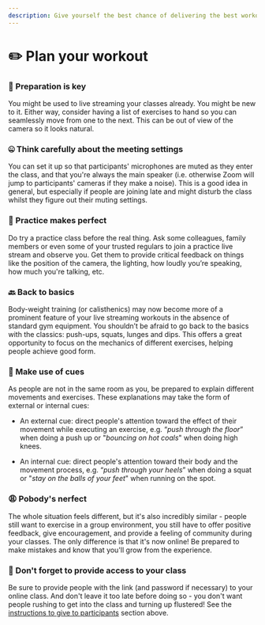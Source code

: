 ```yaml
---
description: Give yourself the best chance of delivering the best workout you can.
---
```


# ✏️ Plan your workout

### 🔑 Preparation is key

You might be used to live streaming your classes already. You might be new to it. Either way, consider having a list of exercises to hand so you can seamlessly move from one to the next. This can be out of view of the camera so it looks natural.

### 🤐 **Think carefully about the meeting settings** 

You can set it up so that participants' microphones are muted as they enter the class, and that you're always the main speaker \(i.e. otherwise Zoom will jump to participants' cameras if they make a noise\). This is a good idea in general, but especially if people are joining late and might disturb the class whilst they figure out their muting settings.

### 🌟 Practice makes perfect

Do try a practice class before the real thing. Ask some colleagues, family members or even some of your trusted regulars to join a practice live stream and observe you. Get them to provide critical feedback on things like the position of the camera, the lighting, how loudly you’re speaking, how much you're talking, etc.

### 🔙 Back to basics

Body-weight training \(or calisthenics\) may now become more of a prominent feature of your live streaming workouts in the absence of standard gym equipment. You shouldn’t be afraid to go back to the basics with the classics: push-ups, squats, lunges and dips. This offers a great opportunity to focus on the mechanics of different exercises, helping people achieve good form.

### 🎱 Make use of cues

As people are not in the same room as you, be prepared to explain different movements and exercises. These explanations may take the form of external or internal cues:

* An external cue:  direct people's attention toward the effect of their movement while executing an exercise, e.g. “_push through the floor_” when doing a push up or "_bouncing on hot coals_" when doing high knees.

* An internal cue: direct people's attention toward their body and the movement process, e.g. “_push through your heels_” when doing a squat or "_stay on the balls of your feet_" when running on the spot.

### 😩 Pobody's nerfect

The whole situation feels different, but it's also incredibly similar - people still want to exercise in a group environment, you still have to offer positive feedback, give encouragement, and provide a feeling of community during your classes. The only difference is that it's now online! Be prepared to make mistakes and know that you'll grow from the experience.

### 🔐 Don't forget to provide access to your class

Be sure to provide people with the link \(and password if necessary\) to your online class. And don't leave it too late before doing so - you don't want people rushing to get into the class and turning up flustered! See the [instructions to give to participants](../how-to-set-up-for-living-streaming/instructions-to-give-to-participants.md) section above.

